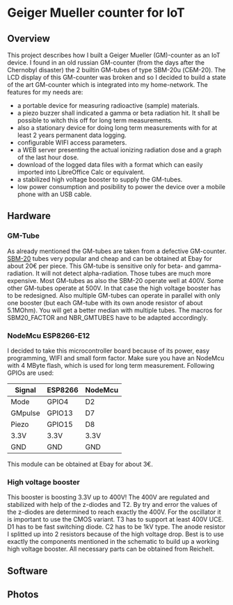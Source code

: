 # Geiger Mueller counter for IoT

## Overview

This project describes how I built a Geiger Mueller (GM)-counter as an IoT device. I found in an old russian GM-counter (from the days after the Chernobyl disaster) the 2 builtin GM-tubes of type SBM-20u (СБМ-20). The LCD display of this GM-counter was broken and so I decided to build a state of the art GM-counter which is integrated into my home-network. The features for my needs are:
* a portable device for measuring radioactive (sample) materials.
* a piezo buzzer shall indicated a gamma or beta radiation hit. It shall be possible to witch this off for long term measurements.
* also a stationary device for doing long term measurements with for at least 2 years permanent data logging.
* configurable WIFI access parameters.
* a WEB server presenting the actual ionizing radiation dose and a graph of the last hour dose.
* download of the logged data files with a format which can easily imported into LibreOffice Calc or equivalent.
* a stabilized high voltage booster to supply the GM-tubes.
* low power consumption and posibility to power the device over a mobile phone with an USB cable.

## Hardware

### GM-Tube

As already mentioned the GM-tubes are taken from a defective GM-counter. [SBM-20](/hardware/SBM-20_STS-5.jpg) tubes very popular and cheap and can be obtained at Ebay for about 20€ per piece. This GM-tube is sensitive only for beta- and gamma-radiation. It will not detect alpha-radiation. Those tubes are much more expensive. Most GM-tubes as also the SBM-20 operate well at 400V. Some other GM-tubes operate at 500V. In that case the high voltage booster has to be redesigned. Also multiple GM-tubes can operate in parallel with only one booster (but each GM-tube with its own anode resistor of about 5.1MOhm). You will get a better median with multiple tubes. The macros for SBM20_FACTOR and NBR_GMTUBES have to be adapted accordingly.

### NodeMcu ESP8266-E12

I decided to take this microcontroller board because of its power, easy programming, WIFI and small form factor. Make sure you have an NodeMcu with 4 MByte flash, which is used for long term measurement. Following GPIOs are used:

  Signal  | ESP8266 | NodeMcu
  --------|---------|--------
  Mode    | GPIO4   | D2
  GMpulse | GPIO13  | D7
  Piezo   | GPIO15  | D8
  3.3V    | 3.3V    | 3.3V
  GND     | GND     | GND
  
This module can be obtained at Ebay for about 3€.  
  
### High voltage booster

This booster is boosting 3.3V up to 400V! The 400V are regulated and stabilized with help of the z-diodes and T2. By try and error the values of the z-diodes are determined to reach exactly the 400V. For the oscillator it is important to use the CMOS variant. T3 has to support at least 400V UCE. D1 has to be fast switching diode. C2 has to be 1kV type. The anode resistor I splitted up into 2 resistors because of the high voltage drop. Best is to use exactly the components mentioned in the schematic to build up a working high voltage booster. All necessary parts can be obtained from Reichelt.

## Software

## Photos

